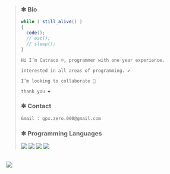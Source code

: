 > ### ✱ Bio
> ```javascript
> while ( still_alive() )
> {
>   code();
>   // eat();
>   // sleep();
> }
> ```
> `Hi I’m Catraco ☺, programmer with one year experience.`
> 
> `interested in all areas of programming. ✔️`
> 
> `I’m looking to collaborate 💞️`
>
> `thank you ❤️️`
> ### ✱ Contact
> `Gmail : gpx.zero.000@gmail.com`
> ### ✱ Programming Languages
> <p>
> <img src="https://img.icons8.com/fluency/96/null/c-programming.png"/>
> <img src="https://img.icons8.com/fluency/96/null/c-plus-plus-logo.png"/>
> <img src="https://img.icons8.com/color/96/null/python--v1.png"/>
> <img src="https://img.icons8.com/color/96/null/javascript--v1.png"/>
> </p>
<br/>
<img src="https://gpx-0.000webhostapp.com/data/visitor.svg" />
